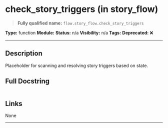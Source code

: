 # check_story_triggers (in story_flow)
> **Fully qualified name:** `flow.story_flow.check_story_triggers`

**Type:** function
**Module:** 
**Status:** n/a
**Visibility:** n/a
**Tags:** 
**Deprecated:** ❌

---

## Description
Placeholder for scanning and resolving story triggers based on state.

## Full Docstring
```

```

## Links
None

---
